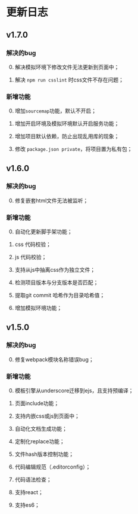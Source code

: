 # 更新日志

## v1.7.0

### 解决的bug

0. 解决模拟环境下修改文件无法更新到页面中；

0. 解决 `npm run csslint` 时css文件不存在问题；

### 新增功能

0. 增加`sourcemap`功能，默认不开启；

0. 增加开启环境及模拟环境默认开启服务功能；

0. 增加项目默认依赖，防止出现乱用库的现象；

0. 修改 `package.json private`，将项目置为私有包； 

## v1.6.0

### 解决的bug

0. 修复嵌套html文件无法被监听；

### 新增功能

0. 自动化更新脚手架功能；

0. css 代码校验；

0. js 代码校验；

0. 支持从js中抽离css作为独立文件；

0. 检测项目版本与分支版本是否匹配；

0. 提取git commit 哈希作为目录哈希值；

0. 增加模拟环境功能；

## v1.5.0

### 解决的bug

0. 修复webpack模块名称错误bug；

### 新增功能

0. 模板引擎从underscore迁移到ejs，且支持预编译；

0. 页面include功能；

0. 支持内嵌css或js到页面中；

0. 自动化文档生成功能；

0. 定制化replace功能；

0. 文件hash版本控制功能；

0. 代码编辑规范（.editorconfig）；

0. 代码语法检查；

0. 支持react；

0. 支持es6；
